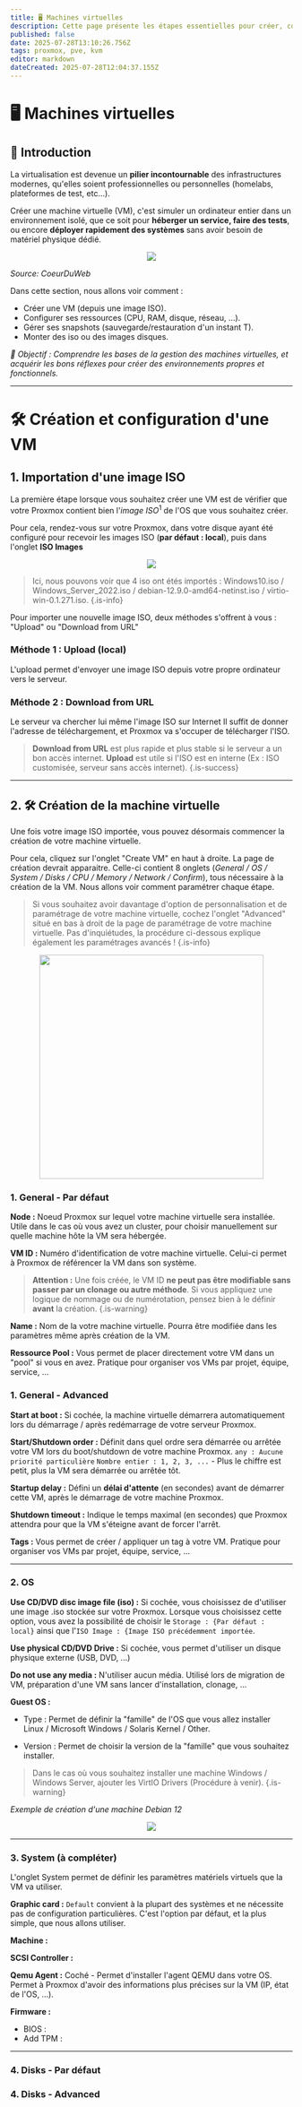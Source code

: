 ```yaml
---
title: 🖥️ Machines virtuelles
description: Cette page présente les étapes essentielles pour créer, configurer et gérer des machines virtuelles dans un environnement de virtualisation.
published: false
date: 2025-07-28T13:10:26.756Z
tags: proxmox, pve, kvm
editor: markdown
dateCreated: 2025-07-28T12:04:37.155Z
---
```


# 🖥️ Machines virtuelles
## 📌 Introduction 

La virtualisation est devenue un **pilier incontournable** des infrastructures modernes, qu'elles soient professionnelles ou personnelles (homelabs, plateformes de test, etc...).

Créer une machine virtuelle (VM), c'est simuler un ordinateur entier dans un environnement isolé, que ce soit pour **héberger un service, faire des tests**, ou encore **déployer rapidement des systèmes** sans avoir besoin de matériel physique dédié.
<center>
<img src="/schema-virtualisation.png")>
</center>

*Source:  CoeurDuWeb*

Dans cette section, nous allons voir comment : 

* Créer une VM (depuis une image ISO).
* Configurer ses ressources (CPU, RAM, disque, réseau, ...).
* Gérer ses snapshots (sauvegarde/restauration d'un instant T).
* Monter des iso ou des images disques.

*🎯 Objectif : Comprendre les bases de la gestion des machines virtuelles, et acquérir les bons réflexes pour créer des environnements propres et fonctionnels.*

---

# 🛠️ Création et configuration d'une VM

## 1. Importation d'une image ISO

La première étape lorsque vous souhaitez créer une VM est de vérifier que votre Proxmox contient bien l'*image ISO*$^1$ de l'OS que vous souhaitez créer.

Pour cela, rendez-vous sur votre Proxmox, dans votre disque ayant été configuré pour recevoir les images ISO (**par défaut : local**), puis dans l'onglet **ISO Images**

<center>
<img src="/access_iso_list_pve.png")>
</center>

> Ici, nous pouvons voir que 4 iso ont étés importés : Windows10.iso / Windows_Server_2022.iso / debian-12.9.0-amd64-netinst.iso / virtio-win-0.1.271.iso.
{.is-info}

Pour importer une nouvelle image ISO, deux méthodes s'offrent à vous : "Upload" ou "Download from URL"

### Méthode 1 : Upload (local)

L'upload permet d'envoyer une image ISO depuis votre propre ordinateur vers le serveur.

### Méthode 2 : Download from URL

Le serveur va chercher lui même l'image ISO sur Internet
Il suffit de donner l'adresse de téléchargement, et Proxmox va s'occuper de télécharger l'ISO.

> **Download from URL** est plus rapide et plus stable si le serveur a un bon accès internet.
> **Upload** est utile si l'ISO est en interne (Ex : ISO customisée, serveur sans accès internet).
{.is-success}

---

## 2. 🛠️ Création de la machine virtuelle

Une fois votre image ISO importée, vous pouvez désormais commencer la création de votre machine virtuelle.

Pour cela, cliquez sur l'onglet "Create VM" en haut à droite. La page de création devrait apparaitre. Celle-ci contient 8 onglets (*General / OS / System / Disks / CPU / Memory / Network / Confirm*), tous nécessaire à la création de la VM. Nous allons voir comment paramétrer chaque étape.

> Si vous souhaitez avoir davantage d'option de personnalisation et de paramétrage de votre machine virtuelle, cochez l'onglet "Advanced" situé en bas à droit de la page de paramétrage de votre machine virtuelle. Pas d'inquiétudes, la procédure ci-dessous explique également les paramétrages avancés !
{.is-info}

<center>
<img src="/active_advanced_settings_vmsetup_proxmox.png" width="400">
</center>

### 1. General - Par défaut

**Node :** Noeud Proxmox sur lequel votre machine virtuelle sera installée. Utile dans le cas où vous avez un cluster, pour choisir manuellement sur quelle machine hôte la VM sera hébergée.

**VM ID :** Numéro d'identification de votre machine virtuelle. Celui-ci permet à Proxmox de référencer la VM dans son système.
> **Attention :** Une fois créée, le VM ID **ne peut pas être modifiable sans passer par un clonage ou autre méthode**. Si vous appliquez une logique de nommage ou de numérotation, pensez bien à le définir **avant** la création.
{.is-warning}

**Name :** Nom de la votre machine virtuelle. Pourra être modifiée dans les paramètres même après création de la VM.

**Ressource Pool :** Vous permet de placer directement votre VM dans un "pool" si vous en avez. Pratique pour organiser vos VMs par projet, équipe, service, ...

### 1. General - Advanced

**Start at boot :** Si cochée, la machine virtuelle démarrera automatiquement lors du démarrage / après redémarrage de votre serveur Proxmox.

**Start/Shutdown order :** Définit dans quel ordre sera démarrée ou arrêtée votre VM lors du boot/shutdown de votre machine Proxmox.
`any : Aucune priorité particulière`
`Nombre entier : 1, 2, 3, ...` - Plus le chiffre est petit, plus la VM sera démarrée ou arrêtée tôt.

**Startup delay :** Défini un **délai d'attente** (en secondes) avant de démarrer cette VM, après le démarrage de votre machine Proxmox.

**Shutdown timeout :** Indique le temps maximal (en secondes) que Proxmox attendra pour que la VM s'éteigne avant de forcer l'arrêt.

**Tags :** Vous permet de créer / appliquer un tag à votre VM. Pratique pour organiser vos VMs par projet, équipe, service, ...

---

### 2. OS

**Use CD/DVD disc image file (iso) :** Si cochée, vous choisissez de d'utiliser une image .iso stockée sur votre Proxmox.
Lorsque vous choisissez cette option, vous avez la possibilité de choisir le `Storage : {Par défaut : local}` ainsi que l'`ISO Image : {Image ISO précédemment importée`.

**Use physical CD/DVD Drive :** Si cochée, vous permet d'utiliser un disque physique externe (USB, DVD, ...)

**Do not use any media :** N'utiliser aucun média. Utilisé lors de migration de VM, préparation d'une VM sans lancer d'installation, clonage, ...

**Guest OS :**

* Type : Permet de définir la "famille" de l'OS que vous allez installer Linux / Microsoft Windows / Solaris Kernel / Other.

* Version : Permet de choisir la version de la "famille" que vous souhaitez installer.

> Dans le cas où vous souhaitez installer une machine Windows / Windows Server, ajouter les VirtIO Drivers (Procédure à venir).
{.is-warning}

*Exemple de création d'une machine Debian 12*

<center>
<img src="/exemple_os_pve.png">
</center>

---

### 3. System (à compléter)

L'onglet System permet de définir les paramètres matériels virtuels que la VM va utiliser.

**Graphic card :** `Default` convient à la plupart des systèmes et ne nécessite pas de configuration particulières. C'est l'option par défaut, et la plus simple, que nous allons utiliser. 

**Machine :**

**SCSI Controller :** 

**Qemu Agent :** Coché - Permet d'installer l'agent QEMU dans votre OS. Permet à Proxmox d'avoir des informations plus précises sur la VM (IP, état de l'OS, ...).

**Firmware :**

* BIOS : 
* Add TPM : 

---

### 4. Disks - Par défaut



### 4. Disks - Advanced




